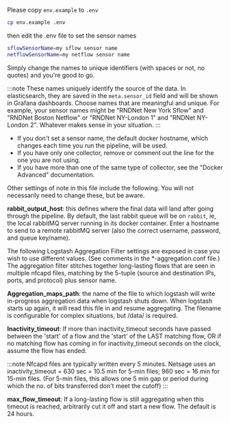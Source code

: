 Please copy `env.example` to `.env`  
```sh
cp env.example .env 
```

then edit the .env file to set the sensor names
```sh
sflowSensorName=my sflow sensor name
netflowSensorName=my netflow sensor name
```
Simply change the names to unique identifiers (with spaces or not, no quotes) and you're good to go. 

:::note
These names uniquely identify the source of the data. In elasticsearch, they are saved in the `meta.sensor_id` field and will be shown in Grafana dashboards. Choose names that are meaningful and unique.
For example, your sensor names might be "RNDNet New York Sflow" and "RNDNet Boston Netflow" or "RNDNet NY-London 1" and "RNDNet NY-London 2". Whatever makes sense in your situation.
:::

 - If you don't set a sensor name, the default docker hostname, which changes each time you run the pipeline, will be used. 
 - If you have only one collector, remove or comment out the line for the one you are not using.
 - If you have more than one of the same type of collector, see the "Docker Advanced" documentation.


Other settings of note in this file include the following. You will not necessarily need to change these, but be aware.

**rabbit_output_host**: this defines where the final data will land after going through the pipeline.  By default, the last rabbit queue will be on `rabbit`, ie, the local rabbitMQ server running in its docker container. Enter a hostname to send to a remote rabbitMQ server (also the correct username, password, and queue key/name).

The following Logstash Aggregation Filter settings are exposed in case you wish to use different values.
(See comments in the \*-aggregation.conf file.) The aggregation filter stitches together long-lasting flows that are seen in multiple nfcapd files, matching by the 5-tuple (source and destination IPs, ports, and protocol) plus sensor name. 

**Aggregation_maps_path**: the name of the file to which logstash will write in-progress aggregation data when logstash shuts down. When logstash starts up again, it will read this file in and resume aggregating. The filename is configurable for complex situations, but /data/ is required.  

**Inactivity_timeout**: If more than inactivity_timeout seconds have passed between the 'start' of a flow and the 'start'
of the LAST matching flow, OR if no matching flow has coming in for inactivity_timeout seconds
on the clock, assume the flow has ended.

:::note
Nfcapd files are typically written every 5 minutes. Netsage uses an inactivity_timeout = 630 sec = 10.5 min for 5-min files; 960 sec = 16 min for 15-min files.  (For 5-min files, this allows one 5 min gap or period during which the no. of bits transferred don't meet the cutoff)
:::

**max_flow_timeout**: If a long-lasting flow is still aggregating when this timeout is reached, arbitrarily cut it off and start a new flow.  The default is 24 hours.

